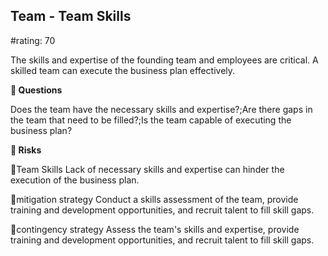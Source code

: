 

## Team - Team Skills

#rating: 70


The skills and expertise of the founding team and employees are critical. A skilled team can execute the business plan effectively.

**💭 Questions**

Does the team have the necessary skills and expertise?;Are there gaps in the team that need to be filled?;Is the team capable of executing the business plan?

**🚨 Risks**

🚨Team Skills
Lack of necessary skills and expertise can hinder the execution of the business plan.

🚨mitigation strategy
Conduct a skills assessment of the team, provide training and development opportunities, and recruit talent to fill skill gaps.

🚨contingency strategy
Assess the team's skills and expertise, provide training and development opportunities, and recruit talent to fill skill gaps.




